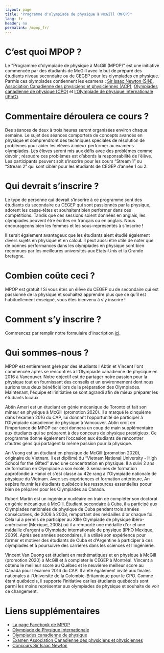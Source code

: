 ```yaml
---
layout: page
title: "Programme d'olympiade de physique à McGill (MPOP)"
lang: fr
header: no
permalink: /mpop_fr/
---
```


# C’est quoi MPOP ?
Le "Programme d'olympiade de physique à McGill (MPOP)" est une initiative commencée par des étudiants de McGill avec le but de préparé des étudiants niveau secondaire ou de CEGEP pour les olympiades en physique. Parmis ces olympiades contiennent les examens : [Sir Isaac Newton (SIN)](https://uwaterloo.ca/sir-isaac-newton-exam/), [Association Canadienne des physiciens et physiciennes (ACP)](http://outreach.phas.ubc.ca/exams-and-competitions/cap-high-school-prize-exam/), [Olympiades canadienne de physique (CPO)](http://cpo.phas.ubc.ca/) et [l'Olympiade de physique internationale (IPhO)](http://ipho.org/).

# Commentaire déroulera ce cours ?
Des séances de deux à trois heures seront organisées environ chaque semaine. Le sujet des séances comportera de concepts avancés en physique et comprendront des techniques spéciales de résolution de problèmes pour aider les élèves à mieux performer au examens olympiades. Les élèves seront mis aux défis avec des problèmes comme devoir ; résoudre ces problèmes est d’abords la responsabilité de l’élève. Les participants peuvent soit s’inscrire pour les cours “Stream 1” ou “Stream 2” qui sont cibler pour les étudiants de CEGEP d’année 1 ou 2.

# Qui devrait s’inscrire ?
Le type de personne qui devrait s’inscrire à ce programme sont des étudiants du secondaire ou CEGEP qui sont passionnés par la physique, adorent les casse-têtes et souhaitent bien performer dans ces compétitions. Tandis que ces sessions soient données en anglais, les olympiades peuvent être écrites en français ou en anglais. Nous encourageons bien les femmes et les sous-représentés à s’inscrire !

Il serait également avantageux que les étudiants aient étudié également divers sujets en physique et en calcul. Il peut aussi être utile de noter que de bonnes performances dans les olympiades en physique sont bien reconnues par les meilleures universités aux Etats-Unis et la Grande bretagne.

# Combien coûte ceci ?
MPOP est gratuit ! Si vous êtes un élève du CEGEP ou de secondaire qui est passionné de la physique et souhaitez apprendre plus que ce qu’il est habituellement enseigné, vous êtes bienvenu à s’y inscrire !

# Comment s’y inscrire ?
Commencez par remplir notre formulaire d'inscription [ici](https://docs.google.com/forms/d/e/1FAIpQLSdhTXEYSGKANFNZWPbj30PgxP1_KkYtYBRBtxzkuAIyN-BrwA/viewform).

# Qui sommes-nous ?
MPOP est entièrement géré par des étudiants ! Abtin et Vincent l'ont commencée après se rencontrés à l'Olympiade canadienne de physique en 2016 à Vancouver. Notre objectif est de partager notre passion pour la physique tout en fournissant des conseils et un environnement dont nous aurions tous deux bénéficié lors de la préparation des Olympiades. Maintenant, l'équipe et l'initiative se sont agrandi afin de mieux préparer les étudiants locaux.

Abtin Ameri est un étudiant en génie mécanique de Toronto et fait son mineur en physique à McGill (promotion 2020). Il a marqué le cinquième dans l’examen 2016 du CAP, lui donnant l’opportunité de participer à l’Olympiade canadienne de physique à Vancouver. Abtin croit en l’importance de MPOP car ceci donnera un coup de main supplémentaire aux étudiants qui se préparent à des concours de physique prestigieux. Ce programme donne également l’occasion aux étudiants de rencontrer d’autres gens qui partagent la même passion pour la physique.

An Vuong est un étudiant en physique de McGill (promotion 2020), originaire du Vietnam. Il est diplômé du “Vietnam National University - High School for the Gifted” avec une concentration en physique. Il a suivi 2 ans de formation en Olympiade a son école, 3 semaines de formation approfondie à Hanoi et s'est classé au 42e rang à l'Olympiade nationale de physique du Vietnam. Avec ses expériences et formation antérieure, An espère fournir les étudiants québécois les ressources essentielles poour bien se préparer pour les Olympiades au Canada.

Rubert Martin est un ingénieur nucléaire en train de compléter son doctorat en génie mécanique à McGill. Étudiant secondaire à Cuba, il a participé aux Olympiades nationales de physique de Cuba pendant trois années consécutives, de 2006 à 2008, remportant des médailles d'or chaque foi. Cela lui a permis de participer au XIIIe Olympiade de physique ibéro-américaine (Mexique, 2008) où il a remporté une médaille d'or et une médaille d'argent a Olympiade internationale de physique (IPhO Mexique, 2009). Après ses années secondaires, il a utilisé son expérience pour former et motiver des étudiants de Cuba et d'Argentine à participer à ces olympiades et à poursuivre des carrières dans les sciences et l'ingénierie.

Vincent Van Duong est étudiant en mathématiques et en physique à McGill (promotion 2020) à McGill et à compléter le CEGEP à Montréal. Vincent a obtenu le meilleur score au Québec et le neuvième meilleur score au Canada pour l’examen 2016 du CAP. Il a été également invité aux finales nationales à l’Université de la Colombie-Britannique pour le CPO. Comme étant québécois, il supporte l’initiative car les étudiants québécois sont parmi les moins représenter aux olympiades de physique et souhaite de voir ce changement.


# Liens supplémentaires
- [La page Facebook de MPOP](https://www.facebook.com/McGillPOP/)
- [Olympiade de Physique Internationale](http://ipho.org/)
- [Olympiades canadienne de physique](http://cpo.phas.ubc.ca/)
- [Examen Association Canadienne des physiciens et physiciennes](http://outreach.phas.ubc.ca/exams-and-competitions/cap-high-school-prize-exam/)
- [Concours Sir Isaac Newton](https://uwaterloo.ca/sir-isaac-newton-exam/)
